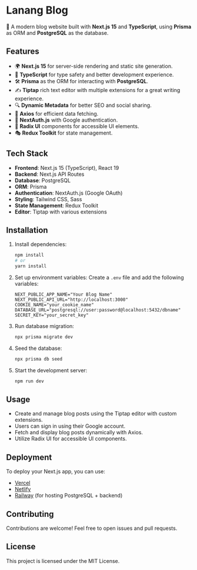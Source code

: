 # Lanang Blog

🚀 A modern blog website built with **Next.js 15** and **TypeScript**, using **Prisma** as ORM and **PostgreSQL** as the database.

## Features

- 🌍 **Next.js 15** for server-side rendering and static site generation.
- 📜 **TypeScript** for type safety and better development experience.
- 🛠 **Prisma** as the ORM for interacting with **PostgreSQL**.
- ✍ **Tiptap** rich text editor with multiple extensions for a great writing experience.
- 🔍 **Dynamic Metadata** for better SEO and social sharing.
- 🔄 **Axios** for efficient data fetching.
- 🔑 **NextAuth.js** with Google authentication.
- 🎨 **Radix UI** components for accessible UI elements.
- 🎭 **Redux Toolkit** for state management.

## Tech Stack

- **Frontend**: Next.js 15 (TypeScript), React 19
- **Backend**: Next.js API Routes
- **Database**: PostgreSQL
- **ORM**: Prisma
- **Authentication**: NextAuth.js (Google OAuth)
- **Styling**: Tailwind CSS, Sass
- **State Management**: Redux Toolkit
- **Editor**: Tiptap with various extensions

## Installation

1. Install dependencies:
   ```sh
   npm install
   # or
   yarn install
   ```

2. Set up environment variables:
   Create a `.env` file and add the following variables:
   ```env
   NEXT_PUBLIC_APP_NAME="Your Blog Name"
   NEXT_PUBLIC_API_URL="http://localhost:3000"
   COOKIE_NAME="your_cookie_name"
   DATABASE_URL="postgresql://user:password@localhost:5432/dbname"
   SECRET_KEY="your_secret_key"
   ```

3. Run database migration:
   ```sh
   npx prisma migrate dev
   ```

4. Seed the database:
   ```sh
   npx prisma db seed
   ```

5. Start the development server:
   ```sh
   npm run dev
   ```

## Usage
- Create and manage blog posts using the Tiptap editor with custom extensions.
- Users can sign in using their Google account.
- Fetch and display blog posts dynamically with Axios.
- Utilize Radix UI for accessible UI components.

## Deployment
To deploy your Next.js app, you can use:
- [Vercel](https://vercel.com/)
- [Netlify](https://www.netlify.com/)
- [Railway](https://railway.app/) (for hosting PostgreSQL + backend)

## Contributing
Contributions are welcome! Feel free to open issues and pull requests.

## License
This project is licensed under the MIT License.
